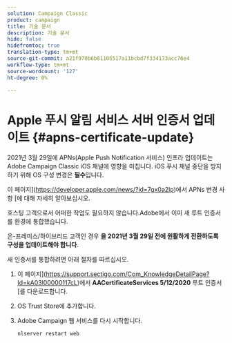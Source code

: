 ```yaml
---
solution: Campaign Classic
product: campaign
title: 기술 문서
description: 기술 문서
hide: false
hidefromtoc: true
translation-type: tm+mt
source-git-commit: a21f970b6b81105517a11bcbd7f334173acc76e4
workflow-type: tm+mt
source-wordcount: '127'
ht-degree: 0%

---
```



# Apple 푸시 알림 서비스 서버 인증서 업데이트 {#apns-certificate-update}

2021년 3월 29일에 APNs(Apple Push Notification 서비스) 인프라 업데이트는 Adobe Campaign Classic iOS 채널에 영향을 미칩니다. iOS 푸시 채널 중단을 방지하기 위해 OS 구성 변경은 **필수**&#x200B;입니다.

이 페이지](https://developer.apple.com/news/?id=7gx0a2lp)에서 APNs 변경 사항 [에 대해 자세히 알아보십시오.

호스팅 고객으로서 어떠한 작업도 필요하지 않습니다.Adobe에서 이미 새 루트 인증서를 환경에 통합했습니다.

온-프레미스/하이브리드 고객인 경우 **을 2021년 3월 29일 전에 원활하게 전환하도록 구성을 업데이트해야 합니다**.

새 인증서를 통합하려면 아래 절차를 따르십시오.

1. 이 페이지](https://support.sectigo.com/Com_KnowledgeDetailPage?Id=kA03l00000117cL)에서 **AACertificateServices 5/12/2020** 루트 인증서 [를 다운로드합니다.

1. OS Trust Store에 추가합니다.

1. Adobe Campaign 웹 서비스를 다시 시작합니다.

   ```
   nlserver restart web
   ```
